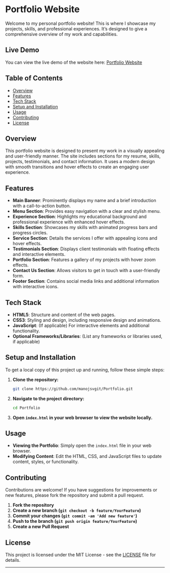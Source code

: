 # Portfolio Website

Welcome to my personal portfolio website! This is where I showcase my projects, skills, and professional experiences. It’s designed to give a comprehensive overview of my work and capabilities.
## Live Demo

You can view the live demo of the website here: [Portfolio Website](https://manojsvgit.github.io/Portfolio/)


## Table of Contents

- [Overview](#overview)
- [Features](#features)
- [Tech Stack](#tech-stack)
- [Setup and Installation](#setup-and-installation)
- [Usage](#usage)
- [Contributing](#contributing)
- [License](#license)

## Overview

This portfolio website is designed to present my work in a visually appealing and user-friendly manner. The site includes sections for my resume, skills, projects, testimonials, and contact information. It uses a modern design with smooth transitions and hover effects to create an engaging user experience.

## Features

- **Main Banner**: Prominently displays my name and a brief introduction with a call-to-action button.
- **Menu Section**: Provides easy navigation with a clear and stylish menu.
- **Experience Section**: Highlights my educational background and professional experience with enhanced hover effects.
- **Skills Section**: Showcases my skills with animated progress bars and progress circles.
- **Service Section**: Details the services I offer with appealing icons and hover effects.
- **Testimonials Section**: Displays client testimonials with floating effects and interactive elements.
- **Portfolio Section**: Features a gallery of my projects with hover zoom effects.
- **Contact Us Section**: Allows visitors to get in touch with a user-friendly form.
- **Footer Section**: Contains social media links and additional information with interactive icons.

## Tech Stack

- **HTML5**: Structure and content of the web pages.
- **CSS3**: Styling and design, including responsive design and animations.
- **JavaScript**: (If applicable) For interactive elements and additional functionality.
- **Optional Frameworks/Libraries**: (List any frameworks or libraries used, if applicable)

## Setup and Installation

To get a local copy of this project up and running, follow these simple steps:

1. **Clone the repository:**
    ```bash
    git clone https://github.com/manojsvgit/Portfolio.git
    ```

2. **Navigate to the project directory:**
    ```bash
    cd Portfolio
    ```

3. **Open `index.html` in your web browser to view the website locally.**

## Usage

- **Viewing the Portfolio**: Simply open the `index.html` file in your web browser.
- **Modifying Content**: Edit the HTML, CSS, and JavaScript files to update content, styles, or functionality.

## Contributing

Contributions are welcome! If you have suggestions for improvements or new features, please fork the repository and submit a pull request.

1. **Fork the repository**
2. **Create a new branch (`git checkout -b feature/YourFeature`)**
3. **Commit your changes (`git commit -am 'Add new feature'`)**
4. **Push to the branch (`git push origin feature/YourFeature`)**
5. **Create a new Pull Request**

## License

This project is licensed under the MIT License - see the [LICENSE](LICENSE) file for details.

---
